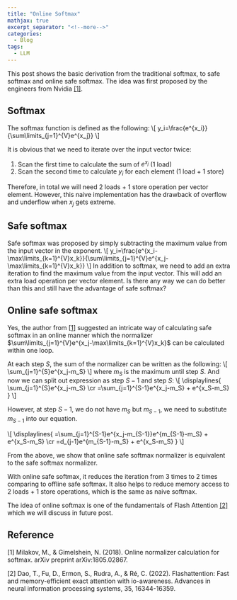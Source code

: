 ```yaml
---
title: "Online Softmax"
mathjax: true
excerpt_separator: "<!--more-->"
categories:
  - Blog
tags:
  - LLM
---
```


This post shows the basic derivation from the traditional softmax, to safe softmax and online safe softmax. The idea was first proposed by the engineers from Nvidia [[1]](#1).

## Softmax
The softmax function is defined as the following:
\\[
  y_i=\frac{e^{x_i}}{\sum\limits_{j=1}^{V}e^{x_j}}
\\]

It is obvious that we need to iterate over the input vector twice:
1. Scan the first time to calculate the sum of $e^{x_j}$ (1 load)
2. Scan the second time to calculate $y_i$ for each element (1 load + 1 store)  

Therefore, in total we will need 2 loads + 1 store operation per vector element. However, this naive implementation has the drawback of overflow and underflow when $x_j$ gets extreme.

## Safe softmax
Safe softmax was proposed by simply subtracting the maximum value from the input vector in the exponent.
\\[
  y_i=\frac{e^{x_i-\max\limits_{k=1}^{V}x_k}}{\sum\limits_{j=1}^{V}e^{x_j-\max\limits_{k=1}^{V}x_k}}
\\]
In addition to softmax, we need to add an extra iteration to find the maximum value from the input vector. This will add an extra load operation per vector element. Is there any way we can do better than this and still have the advantage of safe softmax?

## Online safe softmax
Yes, the author from [[1]](#1) suggested an intricate way of calculating safe softmax in an online manner which the normalizer $\sum\limits_{j=1}^{V}e^{x_j-\max\limits_{k=1}^{V}x_k}$ can be calculated within one loop.

At each step *S*, the sum of the normalizer can be written as the following:
\\[
  \sum_{j=1}^{S}e^{x_j-m_S}
\\]
where $m_S$ is the maximum until step $S$. And now we can split out expression as step $S-1$ and step $S$:
\\[
  \displaylines{
    \sum_{j=1}^{S}e^{x_j-m_S} \cr
    =\sum_{j=1}^{S-1}e^{x_j-m_S} + e^{x_S-m_S}
  }
\\]

However, at step $S-1$, we do not have $m_S$ but $m_{S-1}$, we need to substitute $m_{S-1}$ into our equation.

\\[
  \displaylines{
    =\sum_{j=1}^{S-1}e^{x_j-m_{S-1}}e^{m_{S-1}-m_S} + e^{x_S-m_S} \cr
    =d_{j-1}e^{m_{S-1}-m_S} + e^{x_S-m_S}
  }
\\]

From the above, we show that online safe softmax normalizer is equivalent to the safe softmax normalizer.

With online safe softmax, it reduces the iteration from 3 times to 2 times comparing to offline safe softmax. It also helps to reduce memory access to 2 loads + 1 store operations, which is the same as naive softmax.

The idea of online softmax is one of the fundamentals of Flash Attention [[2]](#2) which we will discuss in future post.


## Reference
<a id="1">[1]</a>
Milakov, M., & Gimelshein, N. (2018). Online normalizer calculation for softmax. arXiv preprint arXiv:1805.02867.

<a id="2">[2]</a>
Dao, T., Fu, D., Ermon, S., Rudra, A., & Ré, C. (2022). Flashattention: Fast and memory-efficient exact attention with io-awareness. Advances in neural information processing systems, 35, 16344-16359.
